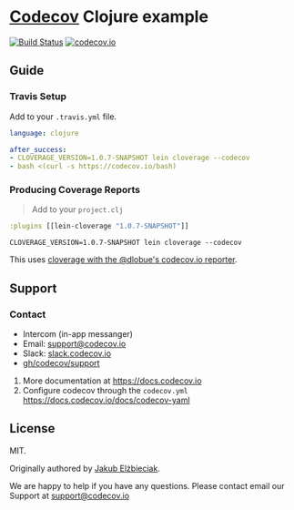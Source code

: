 # [Codecov][1] Clojure example

[![Build Status](https://travis-ci.org/codecov/example-clojure.svg?branch=master)](https://travis-ci.org/codecov/example-clojure)
[![codecov.io](https://codecov.io/github/codecov/example-clojure/coverage.svg?branch=master)](https://codecov.io/github/codecov/example-clojure?branch=master)

## Guide
### Travis Setup
Add to your `.travis.yml` file.
```yml
language: clojure

after_success:
- CLOVERAGE_VERSION=1.0.7-SNAPSHOT lein cloverage --codecov
- bash <(curl -s https://codecov.io/bash)
```
### Producing Coverage Reports
> Add to your `project.clj`

```clojure
:plugins [[lein-cloverage "1.0.7-SNAPSHOT"]]
```

```
CLOVERAGE_VERSION=1.0.7-SNAPSHOT lein cloverage --codecov
```

This uses [cloverage with the @dlobue's codecov.io reporter](https://github.com/lshift/cloverage/pull/78).

## Support

### Contact
- Intercom (in-app messanger)
- Email: [support@codecov.io](mailto:support@codecov.io)
- Slack: [slack.codecov.io](https://slack.codecov.io)
- [gh/codecov/support](https://github.com/codecov/support)

1. More documentation at https://docs.codecov.io
2. Configure codecov through the `codecov.yml`  https://docs.codecov.io/docs/codecov-yaml

## License

MIT.

Originally authored by [Jakub Elżbieciak](https://elzbieciak.pl/).

We are happy to help if you have any questions. Please contact email our Support at [support@codecov.io](mailto:support@codecov.io)

[1]: https://codecov.io/
